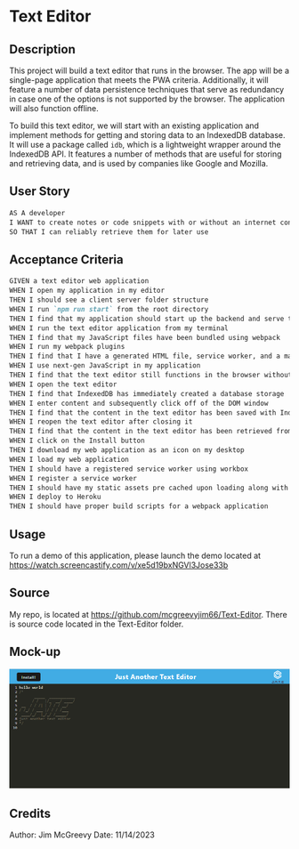 # Text Editor

## Description

This project will build a text editor that runs in the browser. The app will be a single-page application that meets the PWA criteria. Additionally, it will feature a number of data persistence techniques that serve as redundancy in case one of the options is not supported by the browser. The application will also function offline.

To build this text editor, we will start with an existing application and implement methods for getting and storing data to an IndexedDB database. It will use a package called `idb`, which is a lightweight wrapper around the IndexedDB API. It features a number of methods that are useful for storing and retrieving data, and is used by companies like Google and Mozilla.
## User Story

```md
AS A developer
I WANT to create notes or code snippets with or without an internet connection
SO THAT I can reliably retrieve them for later use
```

## Acceptance Criteria


```md
GIVEN a text editor web application
WHEN I open my application in my editor
THEN I should see a client server folder structure
WHEN I run `npm run start` from the root directory
THEN I find that my application should start up the backend and serve the client
WHEN I run the text editor application from my terminal
THEN I find that my JavaScript files have been bundled using webpack
WHEN I run my webpack plugins
THEN I find that I have a generated HTML file, service worker, and a manifest file
WHEN I use next-gen JavaScript in my application
THEN I find that the text editor still functions in the browser without errors
WHEN I open the text editor
THEN I find that IndexedDB has immediately created a database storage
WHEN I enter content and subsequently click off of the DOM window
THEN I find that the content in the text editor has been saved with IndexedDB
WHEN I reopen the text editor after closing it
THEN I find that the content in the text editor has been retrieved from our IndexedDB
WHEN I click on the Install button
THEN I download my web application as an icon on my desktop
WHEN I load my web application
THEN I should have a registered service worker using workbox
WHEN I register a service worker
THEN I should have my static assets pre cached upon loading along with subsequent pages and static assets
WHEN I deploy to Heroku
THEN I should have proper build scripts for a webpack application
```


## Usage

To run a demo of this application, please launch the demo located at https://watch.screencastify.com/v/xe5d19bxNGVl3Jose33b

## Source

My repo, is located at <https://github.com/mcgreevyjim66/Text-Editor>.
There is source code located in the Text-Editor folder.

## Mock-up

![The Text-Editor screen shot.](./assets/Text-Editor.PNG)

## Credits

Author: Jim McGreevy
Date:   11/14/2023

